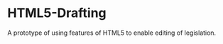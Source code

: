 HTML5-Drafting
==============

A prototype of using features of HTML5 to enable editing of legislation.
